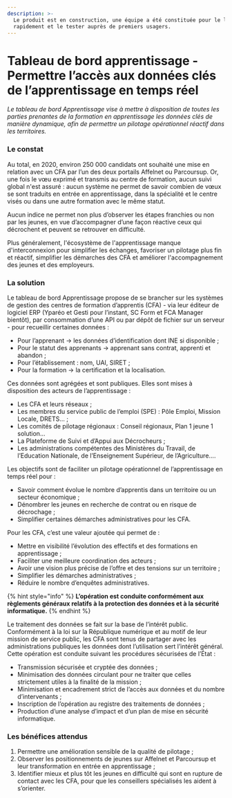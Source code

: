```yaml
---
description: >-
  Le produit est en construction, une équipe a été constituée pour le lancer
  rapidement et le tester auprès de premiers usagers.
---
```


# Tableau de bord apprentissage - Permettre l’accès aux données clés de l’apprentissage en temps réel

_Le tableau de bord Apprentissage vise à mettre à disposition de toutes les parties prenantes de la formation en apprentissage les données clés de manière dynamique, afin de permettre un pilotage opérationnel réactif dans les territoires._

### Le constat 

Au total, en 2020, environ 250 000 candidats ont souhaité une mise en relation avec un CFA par l’un des deux portails Affelnet ou Parcoursup. Or, une fois le vœu exprimé et transmis au centre de formation, aucun suivi global n'est assuré : aucun système ne permet de savoir combien de vœux se sont traduits en entrée en apprentissage, dans la spécialité et le centre visés ou dans une autre formation avec le même statut. 

Aucun indice ne permet non plus d’observer les étapes franchies ou non par les jeunes, en vue d’accompagner d’une façon réactive ceux qui décrochent et peuvent se retrouver en difficulté. 

Plus généralement, l'écosystème de l'apprentissage manque d'interconnexion pour simplifier les échanges, favoriser un pilotage plus fin et réactif, simplifier les démarches des CFA et améliorer l'accompagnement des jeunes et des employeurs.  


### La solution

Le tableau de bord Apprentissage propose de se brancher sur les systèmes de gestion des centres de formation d’apprentis \(CFA\) - via leur éditeur de logiciel ERP \(Yparéo et Gesti pour l’instant, SC Form et FCA Manager bientôt\), par consommation d’une API ou par dépôt de fichier sur un serveur - pour recueillir certaines données :

* Pour l’apprenant → les données d’identification dont INE si disponible ;
* Pour le statut des apprenants → apprenant sans contrat, apprenti et abandon ;
* Pour l’établissement : nom, UAI, SIRET ;
* Pour la formation → la certification et la localisation.

Ces données sont agrégées et sont publiques. Elles sont mises à disposition des acteurs de l’apprentissage :

* Les CFA et leurs réseaux ;
* Les membres du service public de l’emploi \(SPE\) : Pôle Emploi, Mission Locale, DRETS… ;
* Les comités de pilotage régionaux : Conseil régionaux, Plan 1 jeune 1 solution…
* La Plateforme de Suivi et d’Appui aux Décrocheurs ;
* Les administrations compétentes des Ministères du Travail, de l’Education Nationale, de l’Enseignement Supérieur, de l’Agriculture….

Les objectifs sont de faciliter un pilotage opérationnel de l’apprentissage en temps réel pour :

* Savoir comment évolue le nombre d’apprentis dans un territoire ou un secteur économique ;
* Dénombrer les jeunes en recherche de contrat ou en risque de décrochage ;
* Simplifier certaines démarches administratives pour les CFA.

Pour les CFA, c’est une valeur ajoutée qui permet de :

* Mettre en visibilité l’évolution des effectifs et des formations en apprentissage ;
* Faciliter une meilleure coordination des acteurs ;
* Avoir une vision plus précise de l’offre et des tensions sur un territoire ;
* Simplifier les démarches administratives ;
* Réduire le nombre d’enquêtes administratives.

{% hint style="info" %}
**L’opération est conduite conformément aux règlements généraux relatifs à la protection des données et à la sécurité informatique.**
{% endhint %}

Le traitement des données se fait sur la base de l’intérêt public. Conformément à la loi sur la République numérique et au motif de leur mission de service public, les CFA sont tenus de partager avec les administrations publiques les données dont l’utilisation sert l’intérêt général. Cette opération est conduite suivant les procédures sécurisées de l’État :

* Transmission sécurisée et cryptée des données ;
* Minimisation des données circulant pour ne traiter que celles strictement utiles à la finalité de la mission ;
* Minimisation et encadrement strict de l’accès aux données et du nombre d’intervenants ;
* Inscription de l’opération au registre des traitements de données ;
* Production d’une analyse d’impact et d’un plan de mise en sécurité informatique.

### Les bénéfices attendus

1. Permettre une amélioration sensible de la qualité de pilotage ;
2. Observer les positionnements de jeunes sur Affelnet et Parcoursup et leur transformation en entrée en apprentissage ;
3. Identifier mieux et plus tôt les jeunes en difficulté qui sont en rupture de contact avec les CFA, pour que les conseillers spécialisés les aident à s’orienter.

